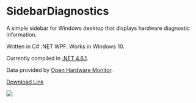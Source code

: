 # SidebarDiagnostics

A simple sidebar for Windows desktop that displays hardware diagnostic information.

Written in C# .NET WPF. Works in Windows 10.

Currently compiled in <a href="https://www.microsoft.com/en-us/download/details.aspx?id=49981">.NET 4.6.1</a>.

Data provided by <a href="http://openhardwaremonitor.org/">Open Hardware Monitor</a>.

<a href="https://drive.google.com/file/d/0B2nGKa6VrrDON3h1UTUtODQzZW8/view?usp=sharing">Download Link</a>

<img src="http://i.imgur.com/UjYhiAF.png" />
